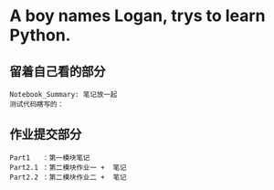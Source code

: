 # A boy names Logan, trys to learn Python.
## 留着自己看的部分
    Notebook_Summary: 笔记放一起
    测试代码瞎写的：

## 作业提交部分
    Part1   ：第一模块笔记
    Part2.1 ：第二模块作业一 +  笔记
    Part2.2 ：第二模块作业二 +  笔记